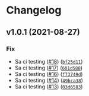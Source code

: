 # Changelog

<!--next-version-placeholder-->

## v1.0.1 (2021-08-27)
### Fix
* Sa ci testing ([#18](https://github.com/Sarchbold/air-quality-poc/issues/18)) ([`bf25d11`](https://github.com/Sarchbold/air-quality-poc/commit/bf25d116c8c87923c5c6d13f7660771a2a758922))
* Sa ci testing ([#17](https://github.com/Sarchbold/air-quality-poc/issues/17)) ([`601d588`](https://github.com/Sarchbold/air-quality-poc/commit/601d588d0dbcc601bef8c18210316d48a657214b))
* Sa ci testing ([#16](https://github.com/Sarchbold/air-quality-poc/issues/16)) ([`f73749d`](https://github.com/Sarchbold/air-quality-poc/commit/f73749d6aa2afa162215c50d2d9cc93cc72d65b9))
* Sa ci testing ([#14](https://github.com/Sarchbold/air-quality-poc/issues/14)) ([`49bca38`](https://github.com/Sarchbold/air-quality-poc/commit/49bca384fbaa21868c6326cf0e66683f39303486))
* Sa ci testing ([#13](https://github.com/Sarchbold/air-quality-poc/issues/13)) ([`03d6583`](https://github.com/Sarchbold/air-quality-poc/commit/03d658322613843c12af9eac16c1966d699d9a1e))
